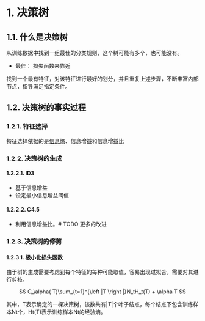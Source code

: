 # 1. 决策树

## 1.1. 什么是决策树

从训练数据中找到一组最佳的分类规则，这个树可能有多个，也可能没有。

- 最佳： 损失函数来靠近

找到一个最有特征，对该特征进行最好的划分，并且重复上述步骤，不断丰富内部节点，指导满足指定条件。


## 1.2. 决策树的事实过程


### 1.2.1. 特征选择

特征选择依据的是[信息熵](https://gitee.com/GardenLu/offer/blob/master/%E6%9C%BA%E5%99%A8%E5%AD%A6%E4%B9%A0%E5%9F%BA%E7%A1%80/%E4%BF%A1%E6%81%AF%E7%86%B5.md)、信息增益和信息增益比


### 1.2.2. 决策树的生成


#### 1.2.2.1. ID3

- 基于信息增益
- 设定最小信息增益阈值


#### 1.2.2.2. C4.5

- 利用信息增益比。# TODO 更多的改进


### 1.2.3. 决策树的修剪

#### 1.2.3.1. 极小化损失函数

由于树的生成需要考虑到每个特征的每种可能取值，容易出现过拟合，需要对其进行剪枝。

$$
C_\alpha( T)\sum_{t=1}^{\left |T \right |}N_tH_t(T) + \alpha T
$$

其中，T表示确定的一棵决策树，该数共有$|T|$个叶子结点，每个结点下包含训练样本Nt个，Ht(T)表示训练样本Nt的经验熵。




